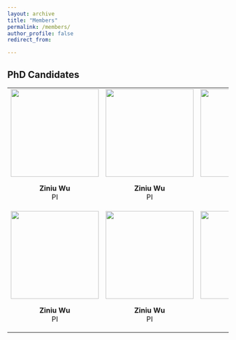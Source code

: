 ```yaml
---
layout: archive
title: "Members"
permalink: /members/
author_profile: false
redirect_from:

---
```


## PhD Candidates

<html>
    <table style="margin-left: auto; margin-right: auto; border: none">
        <tr>
            <td>
                <div align="center" id="member">
                <img src="/site/images/p7.png" width="200px">
                <p>
                <div align="center"><b>Ziniu Wu</b></div>
                <div align="center">PI</div> 
                </p>
                </div>
            </td>
            <td>
                <div id="member">
                <img src="/site/images/p7.png" width="200px" align="center">
                <p>
                <div align="center"><b>Ziniu Wu</b></div>
                <div align="center">PI</div> 
                </p>
                </div>
            </td>
            <td>
                <div id="member">
                <img src="/site/images/p7.png" width="200px" align="center">
                <p>
                <div align="center"><b>Ziniu Wu</b></div>
                <div align="center">PI</div> 
                </p>
                </div>
            </td>
        </tr>
        <tr>
            <td>
                <div id="member">
                <img src="/site/images/p7.png" width="200px" align="center">
                <p>
                <div align="center"><b>Ziniu Wu</b></div>
                <div align="center">PI</div> 
                </p>
                </div>
            </td>
            <td>
                <div id="member">
                <img src="/site/images/p7.png" width="200px" align="center">
                <p>
                <div align="center"><b>Ziniu Wu</b></div>
                <div align="center">PI</div> 
                </p>
                </div>
            </td>
            <td>
                <div id="member">
                <img src="/site/images/p7.png" width="200px" align="center">
                <p>
                <div align="center"><b>Ziniu Wu</b></div>
                <div align="center">PI</div> 
                </p>
                </div>
            </td>
        </tr>
    </table>
</html>
